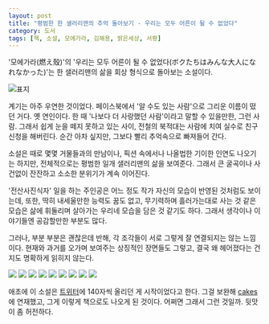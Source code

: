 ```yaml
---
layout: post
title: "평범한 한 샐러리맨의 추억 돌아보기 - 우리는 모두 어른이 될 수 없었다"
category: 도서
tags: [책, 소설, 모에가라, 김해용, 밝은세상, 서평]
---
```


'모에가라(燃え殼)'의
'우리는 모두 어른이 될 수 없었다(ボクたちはみんな大人になれなかった)'는
한 샐러리맨의 삶을 회상 형식으로 돌아보는 소설이다.

![표지](https://lh3.googleusercontent.com/sOv5_LcM7oPDrECcmZzfVVfGCLWO3wIAJPkKRGVVu-M-BVpFoxqK8IJdipmy2TzI5IWSJaF4SeNRwg=s480)

계기는 아주 우연한 것이었다.
페이스북에서 '알 수도 있는 사람'으로 그리운 이름이 떴던 거다.
옛 연인이다.
한 때 '나보다 더 사랑했던 사람'이라고 말할 수 있을만한, 그런 사람.
그래서 쉽게 눈을 떼지 못하고 있는 사이,
전철의 북적대는 사람에 치여
실수로 친구 신청을 해버린다.
순간 아차 싶지만,
그보다 빨리 추억속으로 빠져들어 간다.

소설은 때로 몇몇 거물들과의 만남이나,
픽션 속에서나 나올법한 기이한 인연도 나오기는 하지만,
전체적으로는 평범한 일개 샐러리맨의 삶을 보여준다.
그래서 큰 굴곡이나 사건없이 잔잔하고 소소한 분위기가 계속 이어진다.

'전산사진식자' 일을 하는 주인공은
어느 정도 작가 자신의 모습이 반영된 것처럼도 보이는데,
또한, 딱히 내세울만한 능력도 꿈도 없고,
무기력하며 흘러가는대로 사는 것 같은 모습은
삶에 휘둘리며 살아가는 우리네 모습을 담은 것 같기도 하다.
그래서 생각이나 이야기들엔 공감할만한 부분도 많다.

그러나, 부분 부분은 괜찮은데 반해,
각 조각들이 서로 그렇게 잘 연결되지는 않는 느낌이다.
현재와 과거를 오가며 보여주는 상징적인 장면들도 그렇고,
결국 왜 헤어졌다는 건지도 명확하게 읽히지 않는다.

<div id="slides" class="slidejs">
<img src="http://image.aladin.co.kr/product/13920/26/cardview/8984373494_f1.jpg" />
<img src="http://image.aladin.co.kr/product/13920/26/cardview/8984373494_t1.jpg" />
<img src="http://image.aladin.co.kr/product/13920/26/cardview/8984373494_t2.jpg" />
<img src="http://image.aladin.co.kr/product/13920/26/cardview/8984373494_t3.jpg" />
<img src="http://image.aladin.co.kr/product/13920/26/cardview/8984373494_t4.jpg" />
<img src="http://image.aladin.co.kr/product/13920/26/cardview/8984373494_t5.jpg" />
<img src="http://image.aladin.co.kr/product/13920/26/cardview/8984373494_t6.jpg" />
<img src="http://image.aladin.co.kr/product/13920/26/cardview/8984373494_t7.jpg" />
<img src="http://image.aladin.co.kr/product/13920/26/cardview/8984373494_t8.jpg" />
</div>
<script>$("#slides").slidesjs({width:560,height:560});</script>

애초에 이 소설은
[트위터](https://twitter.com/Pirate_Radio_)에 140자씩 올리던 게 시작이었다고 한다.
그걸 보완해 [cakes](https://cakes.mu/series/3635)에 연재했고,
그게 이렇게 책으로도 나오게 된 것이다.
어쩌면 그래서 그런 것일까.
뒷맛이 좀 허전하다.
